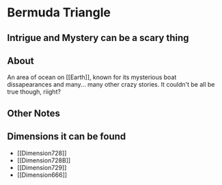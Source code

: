 # Bermuda Triangle
## Intrigue and Mystery can be a scary thing
## About
An area of ocean on [[Earth]], known for its mysterious boat dissapearances and many... many other crazy stories. It couldn't be all be true though, riight? 

## Other Notes

## Dimensions it can be found
- [[Dimension728]]
- [[Dimension728B]]
- [[Dimension729]]
- [[Dimension666]]
